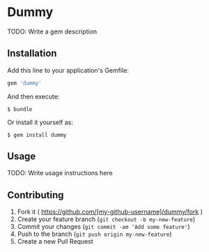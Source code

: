 # Dummy

TODO: Write a gem description

## Installation

Add this line to your application's Gemfile:

```ruby
gem 'dummy'
```

And then execute:

    $ bundle

Or install it yourself as:

    $ gem install dummy

## Usage

TODO: Write usage instructions here

## Contributing

1. Fork it ( https://github.com/[my-github-username]/dummy/fork )
2. Create your feature branch (`git checkout -b my-new-feature`)
3. Commit your changes (`git commit -am 'Add some feature'`)
4. Push to the branch (`git push origin my-new-feature`)
5. Create a new Pull Request
